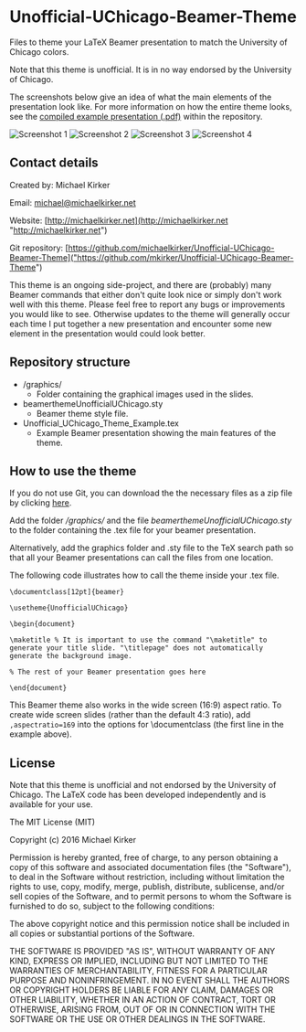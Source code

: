 # Unofficial-UChicago-Beamer-Theme
Files to theme your LaTeX Beamer presentation to match the University of Chicago colors.

Note that this theme is unofficial. It is in no way endorsed by the University of Chicago.

The screenshots below give an idea of what the main elements of the presentation look like. For more information on how the entire theme looks, see the [compiled example presentation (.pdf)]("https://github.com/michaelkirker/Unofficial-UChicago-Beamer-Theme/blob/master/Unofficial_UChicago_Theme_Example.pdf") within the repository.

![Screenshot 1](http://i.imgur.com/tyfjsUy.png "Title slide") ![Screenshot 2](http://i.imgur.com/7dsPxEO.png "Itemized list slide")
![Screenshot 3](http://i.imgur.com/vdQM0zh.png "Block slide") ![Screenshot 4](http://i.imgur.com/2wrP9zG.png "End slide")

## Contact details ##

Created by: Michael Kirker

Email: <michael@michaelkirker.net>

Website: [http://michaelkirker.net](http://michaelkirker.net "http://michaelkirker.net")

Git repository: [https://github.com/michaelkirker/Unofficial-UChicago-Beamer-Theme]("https://github.com/mkirker/Unofficial-UChicago-Beamer-Theme")

This theme is an ongoing side-project, and there are (probably) many Beamer commands that either don't quite look nice or simply don't work well with this theme. Please feel free to report any bugs or improvements you would like to see. Otherwise updates to the theme will generally occur each time I put together a new presentation and encounter some new element in the presentation would could look better.


## Repository structure ##

* /graphics/
	* Folder containing the graphical images used in the slides.
* beamerthemeUnofficialUChicago.sty
	* Beamer theme style file.
* Unofficial\_UChicago\_Theme\_Example.tex
	* Example Beamer presentation showing the main features of the theme.




## How to use the theme ##

If you do not use Git, you can download the the necessary files as a zip file by clicking [here](https://github.com/michaelkirker/Unofficial-UChicago-Beamer-Theme/archive/master.zip "here").


Add the folder */graphics/* and the file *beamerthemeUnofficialUChicago.sty* to the folder containing the .tex file for your beamer presentation.

Alternatively, add the graphics folder and .sty file to the TeX search path so that all your Beamer presentations can call the files from one location. 


The following code illustrates how to call the theme inside your .tex file.

    \documentclass[12pt]{beamer}
    
    \usetheme{UnofficialUChicago}
    
    \begin{document}
    
    \maketitle % It is important to use the command "\maketitle" to generate your title slide. "\titlepage" does not automatically generate the background image.
    
    % The rest of your Beamer presentation goes here
    
    \end{document}


This Beamer theme also works in the wide screen (16:9) aspect ratio. To create wide screen slides (rather than the default 4:3 ratio), add `,aspectratio=169` into the options for \documentclass (the first line in the example above).


## License

Note that this theme is unofficial and not endorsed by the University of Chicago. The LaTeX code has been developed independently and is available for your use.

The MIT License (MIT)

Copyright (c) 2016 Michael Kirker

Permission is hereby granted, free of charge, to any person obtaining a copy of this software and associated documentation files (the "Software"), to deal in the Software without restriction, including without limitation the rights to use, copy, modify, merge, publish, distribute, sublicense, and/or sell copies of the Software, and to permit persons to whom the Software is furnished to do so, subject to the following conditions:

The above copyright notice and this permission notice shall be included in all copies or substantial portions of the Software.

THE SOFTWARE IS PROVIDED "AS IS", WITHOUT WARRANTY OF ANY KIND, EXPRESS OR IMPLIED, INCLUDING BUT NOT LIMITED TO THE WARRANTIES OF MERCHANTABILITY, FITNESS FOR A PARTICULAR PURPOSE AND NONINFRINGEMENT. IN NO EVENT SHALL THE AUTHORS OR COPYRIGHT HOLDERS BE LIABLE FOR ANY CLAIM, DAMAGES OR OTHER LIABILITY, WHETHER IN AN ACTION OF CONTRACT, TORT OR OTHERWISE, ARISING FROM, OUT OF OR IN CONNECTION WITH THE SOFTWARE OR THE USE OR OTHER DEALINGS IN THE SOFTWARE.